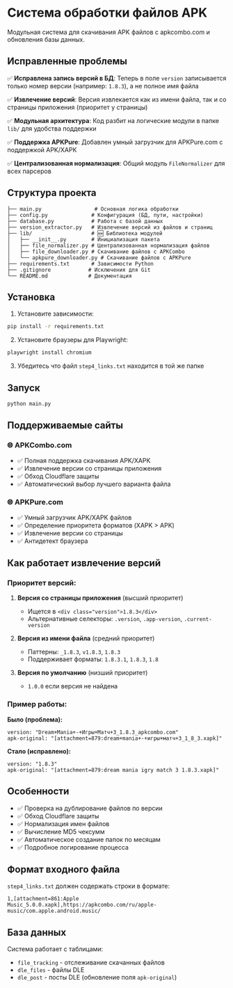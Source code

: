 # Система обработки файлов APK

Модульная система для скачивания APK файлов с apkcombo.com и обновления базы данных.

## Исправленные проблемы

✅ **Исправлена запись версий в БД**: Теперь в поле `version` записывается только номер версии (например: `1.8.3`), а не полное имя файла

✅ **Извлечение версий**: Версия извлекается как из имени файла, так и со страницы приложения (приоритет у страницы)

✅ **Модульная архитектура**: Код разбит на логические модули в папке `lib/` для удобства поддержки

✅ **Поддержка APKPure**: Добавлен умный загрузчик для APKPure.com с поддержкой APK/XAPK

✅ **Централизованная нормализация**: Общий модуль `FileNormalizer` для всех парсеров

## Структура проекта

```
├── main.py                 # Основная логика обработки
├── config.py              # Конфигурация (БД, пути, настройки)
├── database.py            # Работа с базой данных
├── version_extractor.py   # Извлечение версий из файлов и страниц
├── lib/                   # 🆕 Библиотека модулей
│   ├── __init__.py        # Инициализация пакета
│   ├── file_normalizer.py # Централизованная нормализация файлов
│   ├── file_downloader.py # Скачивание файлов с APKCombo
│   └── apkpure_downloader.py # Скачивание файлов с APKPure
├── requirements.txt       # Зависимости Python
├── .gitignore            # Исключения для Git
└── README.md             # Документация
```

## Установка

1. Установите зависимости:
```bash
pip install -r requirements.txt
```

2. Установите браузеры для Playwright:
```bash
playwright install chromium
```

3. Убедитесь что файл `step4_links.txt` находится в той же папке

## Запуск

```bash
python main.py
```

## Поддерживаемые сайты

### 🌐 APKCombo.com
- ✅ Полная поддержка скачивания APK/XAPK
- ✅ Извлечение версии со страницы приложения
- ✅ Обход Cloudflare защиты
- ✅ Автоматический выбор лучшего варианта файла

### 🌐 APKPure.com  
- ✅ Умный загрузчик APK/XAPK файлов
- ✅ Определение приоритета форматов (XAPK > APK)
- ✅ Извлечение версии со страницы
- ✅ Антидетект браузера

## Как работает извлечение версий

### Приоритет версий:
1. **Версия со страницы приложения** (высший приоритет)
   - Ищется в `<div class="version">1.8.3</div>`
   - Альтернативные селекторы: `.version`, `.app-version`, `.current-version`

2. **Версия из имени файла** (средний приоритет)
   - Паттерны: `_1.8.3`, `v1.8.3`, `1.8.3`
   - Поддерживает форматы: `1.8.3.1`, `1.8.3`, `1.8`

3. **Версия по умолчанию** (низший приоритет)
   - `1.0.0` если версия не найдена

### Пример работы:

**Было (проблема):**
```
version: "Dream+Mania+-+Игры+Матч+3_1.8.3_apkcombo.com"
apk-original: "[attachment=879:dream+mania+-+игры+матч+3_1_8_3.xapk]"
```

**Стало (исправлено):**
```
version: "1.8.3"
apk-original: "[attachment=879:dream mania igry match 3 1.8.3.xapk]"
```

## Особенности

- ✅ Проверка на дублирование файлов по версии
- ✅ Обход Cloudflare защиты
- ✅ Нормализация имен файлов
- ✅ Вычисление MD5 чексумм
- ✅ Автоматическое создание папок по месяцам
- ✅ Подробное логирование процесса

## Формат входного файла

`step4_links.txt` должен содержать строки в формате:
```
1,[attachment=861:Apple Music_5.0.0.xapk],https://apkcombo.com/ru/apple-music/com.apple.android.music/
```

## База данных

Система работает с таблицами:
- `file_tracking` - отслеживание скачанных файлов
- `dle_files` - файлы DLE
- `dle_post` - посты DLE (обновление поля `apk-original`)
